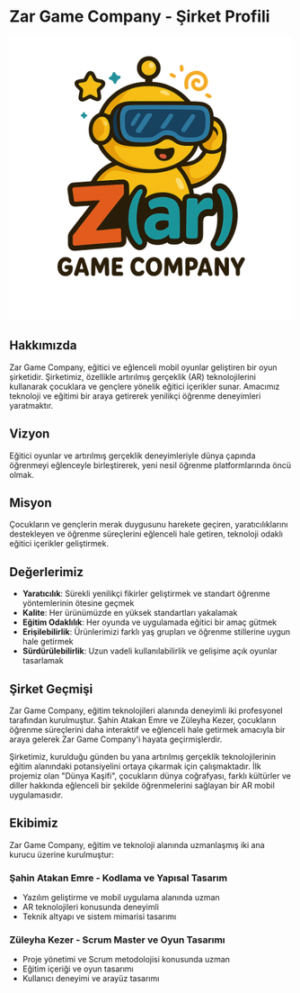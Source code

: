 # Zar Game Company - Şirket Profili

![Zar Game Company Logo](logo.png)

## Hakkımızda

Zar Game Company, eğitici ve eğlenceli mobil oyunlar geliştiren bir oyun şirketidir. Şirketimiz, özellikle artırılmış gerçeklik (AR) teknolojilerini kullanarak çocuklara ve gençlere yönelik eğitici içerikler sunar. Amacımız teknoloji ve eğitimi bir araya getirerek yenilikçi öğrenme deneyimleri yaratmaktır.

## Vizyon

Eğitici oyunlar ve artırılmış gerçeklik deneyimleriyle dünya çapında öğrenmeyi eğlenceyle birleştirerek, yeni nesil öğrenme platformlarında öncü olmak.

## Misyon

Çocukların ve gençlerin merak duygusunu harekete geçiren, yaratıcılıklarını destekleyen ve öğrenme süreçlerini eğlenceli hale getiren, teknoloji odaklı eğitici içerikler geliştirmek.

## Değerlerimiz

- **Yaratıcılık**: Sürekli yenilikçi fikirler geliştirmek ve standart öğrenme yöntemlerinin ötesine geçmek
- **Kalite**: Her ürünümüzde en yüksek standartları yakalamak
- **Eğitim Odaklılık**: Her oyunda ve uygulamada eğitici bir amaç gütmek
- **Erişilebilirlik**: Ürünlerimizi farklı yaş grupları ve öğrenme stillerine uygun hale getirmek
- **Sürdürülebilirlik**: Uzun vadeli kullanılabilirlik ve gelişime açık oyunlar tasarlamak

## Şirket Geçmişi

Zar Game Company, eğitim teknolojileri alanında deneyimli iki profesyonel tarafından kurulmuştur. Şahin Atakan Emre ve Züleyha Kezer, çocukların öğrenme süreçlerini daha interaktif ve eğlenceli hale getirmek amacıyla bir araya gelerek Zar Game Company'i hayata geçirmişlerdir.

Şirketimiz, kurulduğu günden bu yana artırılmış gerçeklik teknolojilerinin eğitim alanındaki potansiyelini ortaya çıkarmak için çalışmaktadır. İlk projemiz olan "Dünya Kaşifi", çocukların dünya coğrafyası, farklı kültürler ve diller hakkında eğlenceli bir şekilde öğrenmelerini sağlayan bir AR mobil uygulamasıdır.

## Ekibimiz

Zar Game Company, eğitim ve teknoloji alanında uzmanlaşmış iki ana kurucu üzerine kurulmuştur:

### Şahin Atakan Emre - Kodlama ve Yapısal Tasarım
- Yazılım geliştirme ve mobil uygulama alanında uzman
- AR teknolojileri konusunda deneyimli
- Teknik altyapı ve sistem mimarisi tasarımı

### Züleyha Kezer - Scrum Master ve Oyun Tasarımı
- Proje yönetimi ve Scrum metodolojisi konusunda uzman
- Eğitim içeriği ve oyun tasarımı
- Kullanıcı deneyimi ve arayüz tasarımı 